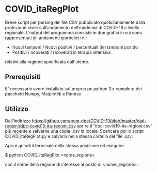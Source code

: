 # COVID_itaRegPlot

Breve script per parsing del file CSV pubblicato quotidianamente dalla protezione civile sull'andamento dell'epidemia di COVID-19 a livello regionale.
L'output del programma consiste in due grafici in cui sono rappresentati gli andamenti giornalieri di:
 
 - Nuovi tamponi / Nuovi positivi / percentuali dei tamponi positivi
 - Positivi / ricoverati / ricoverati in terapia intensiva

relativi alla regione specificata dall'utente.

## Prerequisiti
E' necessario avere installato sul proprio pc python 3.x completo dei pacchetti Numpy, Matplotlib e Pandas

## Utilizzo

Dall'indirizzo https://github.com/pcm-dpc/COVID-19/blob/master/dati-regioni/dpc-covid19-ita-regioni.csv aprire il "dpc-covid19-ita-regioni.csv" più recente e salvarne una copia .csv in locale.
Scaricare poi lo script COVID_itaRegPlot.py e salvarlo nella stessa cartella del file .csv.

Aprire quindi il terminale nella stessa posizione ed eseguire

$ python COVID_itaRegPlot <nome_regione>

con il nome della regione di interesse al posto di <nome_regione>.
